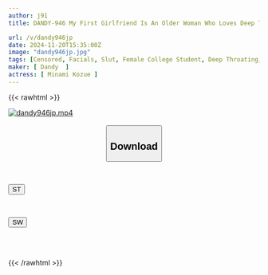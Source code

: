 ```yaml
---
author: j91
title: DANDY-946 My First Girlfriend Is An Older Woman Who Loves Deep Throating And Wants To Be Fucked. She's A Masochistic College Student Who Wants It Deep In Her Throat. She Begs Me With A Smile Covered In Tears And Drool, And I Make Her Drink All The Cum I Shoot Down Her Throat.

url: /v/dandy946jp
date: 2024-11-20T15:35:00Z
image: "dandy946jp.jpg"
tags: [Censored, Facials, Slut, Female College Student, Deep Throating, Submissive Woman	]
maker: [ Dandy  ]
actress: [ Minami Kozue ]
---
```



{{< rawhtml >}}

<div class="video" data-videoid="zxejVQw0R1TyOm">
    <a href="javascript:;">
        <img src="/v/dandy946jp/dandy946jp.jpg" width="WIDTH" height="HEIGHT" alt="dandy946jp.mp4" loading="lazy">
    </a>
</div>

<script type="text/javascript" src="https://j91.asia/asset/on-demand-st.js"></script>

<br>
  <link rel="stylesheet" href="https://j91.asia/asset/bs5.css">
  
  <center>
  <button class="btn btn-primary" type="button" data-bs-toggle="collapse" data-bs-target=".multi-collapse" aria-expanded="false" aria-controls="multiCollapseExample1 multiCollapseExample2"><h2>Download</h2></button></center>
</p>
<div class="row">
  <div class="col">
    <div class="collapse multi-collapse" id="multiCollapseExample1">
      <div class="card card-body">
	      	      <br>
<div class="buttons">  
<p><a href="/v/dandy946jp/st.html" target="_blank"><button class="btn-hover color-3"><i class="fa fa-download"></i> ST</button></a></p></div>
    </div>
  </div>
</div>
  <div class="col">
    <div class="collapse multi-collapse" id="multiCollapseExample2">
      <div class="card card-body">
	      <br>
<div class="buttons">
<p><a href="/v/dandy946jp/sw.html" target="_blank"><button class="btn-hover color-2"><i class="fa fa-download"></i> SW</button></a></p></div>
<br><br>
      </div>
    </div>
  </div>
</div>

{{< /rawhtml >}}